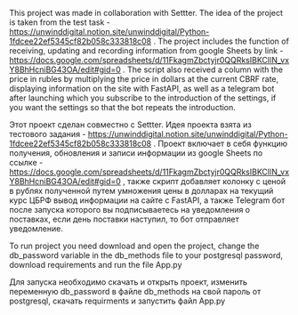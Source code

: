 This project was made in collaboration with Settter. The idea of the project is taken from the test task -
https://unwinddigital.notion.site/unwinddigital/Python-1fdcee22ef5345cf82b058c333818c08 . 
The project includes the function of receiving, updating and recording information from google Sheets by link - 
https://docs.google.com/spreadsheets/d/11FkagmZbctyjr0QQRksIBKCIlN_vxY8BhHcniBG43OA/edit#gid=0 . The script also received a column with the price in rubles by 
multiplying the price in dollars at the current CBRF rate, displaying information on the site with FastAPI, as well as a telegram bot after launching which you 
subscribe to the introduction of the settings, if you want the settings so that the bot repeats the introduction.


Этот проект сделан совместно с  Settter.  Идея проекта взята из тестового задания - 
https://unwinddigital.notion.site/unwinddigital/Python-1fdcee22ef5345cf82b058c333818c08 . Проект включает в себя функцию получения, обновления и записи информации из 
google Sheets по ссылке - https://docs.google.com/spreadsheets/d/11FkagmZbctyjr0QQRksIBKCIlN_vxY8BhHcniBG43OA/edit#gid=0 , также скрипт добавляет колонку с ценой в рублях 
полученной путем умножения цены в долларах на текущий курс ЦБРФ вывод информации на сайте с FastAPI, а также Telegram бот после запуска которого  вы подписываетесь на 
уведомления о поставках, если день поставки наступил, то бот отправляет уведомление.


To run project you need download and open the project, change the db_password variable in the db_methods file to your postgresql password, download requirements and run the file App.py

Для запуска необходимо скачать и открыть проект, изменить переменную db_password в файле db_methods на свой пароль от postgresql, скачать requirments и запустить файл App.py
